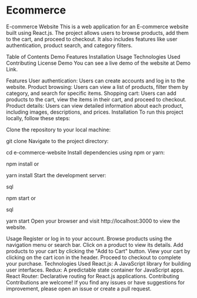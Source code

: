 # Ecommerce
E-commerce Website
This is a web application for an E-commerce website built using React.js. The project allows users to browse products, add them to the cart, and proceed to checkout. It also includes features like user authentication, product search, and category filters.

Table of Contents
Demo
Features
Installation
Usage
Technologies Used
Contributing
License
Demo
You can see a live demo of the website at Demo Link.

Features
User authentication: Users can create accounts and log in to the website.
Product browsing: Users can view a list of products, filter them by category, and search for specific items.
Shopping cart: Users can add products to the cart, view the items in their cart, and proceed to checkout.
Product details: Users can view detailed information about each product, including images, descriptions, and prices.
Installation
To run this project locally, follow these steps:

Clone the repository to your local machine:


git clone <repository-url>
Navigate to the project directory:


cd e-commerce-website
Install dependencies using npm or yarn:

npm install
or

yarn install
Start the development server:

sql

npm start
or

sql

yarn start
Open your browser and visit http://localhost:3000 to view the website.

Usage
Register or log in to your account.
Browse products using the navigation menu or search bar.
Click on a product to view its details.
Add products to your cart by clicking the "Add to Cart" button.
View your cart by clicking on the cart icon in the header.
Proceed to checkout to complete your purchase.
Technologies Used
React.js: A JavaScript library for building user interfaces.
Redux: A predictable state container for JavaScript apps.
React Router: Declarative routing for React.js applications.
Contributing
Contributions are welcome! If you find any issues or have suggestions for improvement, please open an issue or create a pull request.
